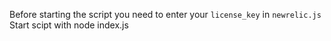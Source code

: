 Before starting the script you need to enter your `license_key` in `newrelic.js`
Start scipt with node index.js 
